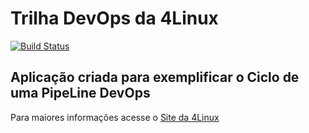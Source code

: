 # Trilha DevOps da 4Linux

[![Build Status](https://travis-ci.org/suspecie/DevOpsLab-HelloWorld.svg?branch=master)](https://travis-ci.org/suspecie/DevOpsLab-HelloWorld)

## Aplicação criada para exemplificar o Ciclo de uma PipeLine DevOps


Para maiores informações acesse o [Site da 4Linux](https://www.4linux.com.br/cursos/devops)
